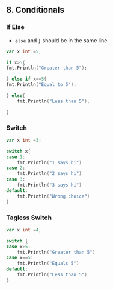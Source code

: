 ## 8. Conditionals


### If Else
- `else` and `}` should be in the same line

```go
var x int =5;

if x>5{
fmt.Println("Greater than 5");

} else if x==5{
fmt.Println("Equal to 5");

} else{
	fmt.Println("Less than 5");

}
```


### Switch
```go
var x int =3;

switch x{
case 1:
	fmt.Println("1 says hi")
case 2:
	fmt.Println("2 says hi")
case 3:
	fmt.Println("3 says hi")
default:
	fmt.Println("Wrong choice")
}
```


### Tagless Switch
```go
var x int =4;

switch {
case x>5:
	fmt.Println("Greater than 5")
case x==5:
	fmt.Println("Equals 5")
default:
	fmt.Println("Less than 5")
}
```
